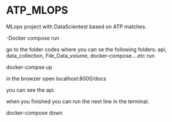# ATP_MLOPS
MLops project with DataScientest based on ATP matches.

-Docker compose run

go to the folder codes where you can se the following folders: api, data_collection, File_Data_volume, docker-compose....etc
run

docker-compse up


in the browzer open localhost:8000/docs 


you can see the api.

when you finished you can run the next line in the terminal.

docker-compose down 


